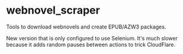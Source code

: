 # webnovel_scraper

Tools to download webnovels and create EPUB/AZW3 packages.

New version that is only configured to use Selenium. It's much slower because
it adds random pauses between actions to trick CloudFlare.
